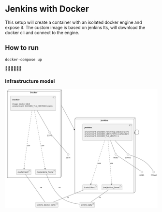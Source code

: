 # Jenkins with Docker

This setup will create a container with an isolated docker engine and expose it.
The custom image is based on jenkins lts, will download the docker cli and connect to the engine.

## How to run

```shell
docker-compose up
```

🐀🐀🐀🐀🐀🐀

### Infrastructure model

![Infrastructure model](.infragenie/infrastructure_model.png)